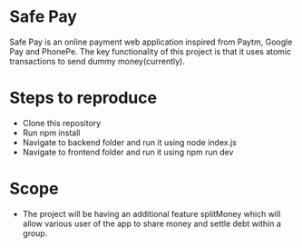 # Safe Pay
Safe Pay is an online payment web application inspired from Paytm, Google Pay and PhonePe. The key functionality of this project is that it uses atomic transactions to send dummy money(currently). 

# Steps to reproduce
- Clone this repository
- Run npm install
- Navigate to backend folder and run it using node index.js
- Navigate to frontend folder and run it using npm run dev

# Scope
- The project will be having an additional feature splitMoney which will allow various user of the app to share money and settle debt within a group.